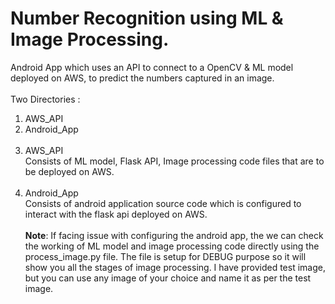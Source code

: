 # Number Recognition using ML & Image Processing.
Android App which uses an API to connect to a OpenCV &amp; ML model deployed on AWS, to predict the numbers captured in an image.
<br><br>
Two Directories : <br>
1. AWS_API<br>
2. Android_App
<br><br>
1. AWS_API<br>
Consists of ML model, Flask API, Image processing code files that are to be deployed on AWS.
<br><br>
2. Android_App<br>
Consists of android application source code which is configured to interact with the flask api deployed on AWS.
<br><br>
<b>Note</b>: If facing issue with configuring the android app, the we can check the working of ML model and image processing code directly using the process_image.py file. The file is setup for DEBUG purpose so it will show you all the stages of image processing.
I have provided test image, but you can use any image of your choice and name it as per the test image.
